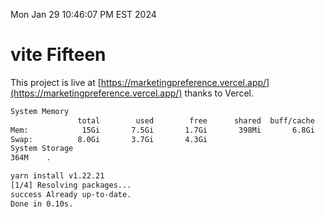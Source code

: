Mon Jan 29 10:46:07 PM EST 2024

# vite Fifteen


This project is live at [https://marketingpreference.vercel.app/](https://marketingpreference.vercel.app/) thanks to Vercel.

```bash
System Memory
               total        used        free      shared  buff/cache   available
Mem:            15Gi       7.5Gi       1.7Gi       398Mi       6.8Gi       7.7Gi
Swap:          8.0Gi       3.7Gi       4.3Gi
System Storage
364M	.
```
```bash
yarn install v1.22.21
[1/4] Resolving packages...
success Already up-to-date.
Done in 0.10s.
```
